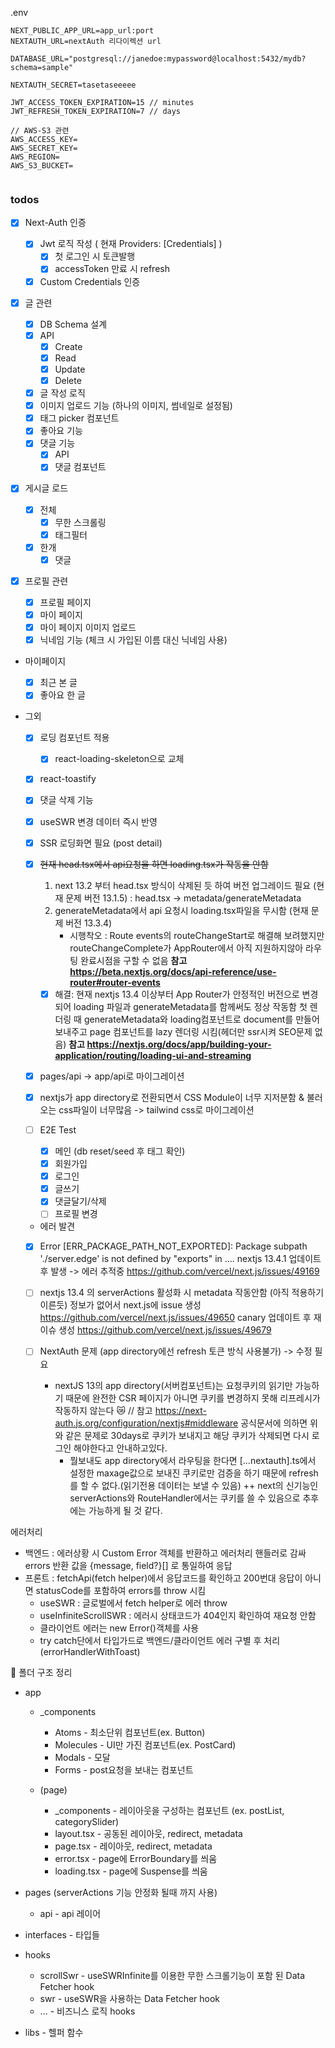 .env

```
NEXT_PUBLIC_APP_URL=app_url:port
NEXTAUTH_URL=nextAuth 리다이렉션 url

DATABASE_URL="postgresql://janedoe:mypassword@localhost:5432/mydb?schema=sample"

NEXTAUTH_SECRET=tasetaseeeee

JWT_ACCESS_TOKEN_EXPIRATION=15 // minutes
JWT_REFRESH_TOKEN_EXPIRATION=7 // days

// AWS-S3 관련
AWS_ACCESS_KEY=
AWS_SECRET_KEY=
AWS_REGION=
AWS_S3_BUCKET=


```

### todos

- [x] Next-Auth 인증

  - [x] Jwt 로직 작성 ( 현재 Providers: [Credentials] )
    - [x] 첫 로그인 시 토큰발행
    - [x] accessToken 만료 시 refresh
  - [x] Custom Credentials 인증

- [x] 글 관련

  - [x] DB Schema 설계
  - [x] API
    - [x] Create
    - [x] Read
    - [x] Update
    - [x] Delete
  - [x] 글 작성 로직
  - [x] 이미지 업로드 기능 (하나의 이미지, 썸네일로 설정됨)
  - [x] 태그 picker 컴포넌트
  - [x] 좋아요 기능
  - [x] 댓글 기능
    - [x] API
    - [x] 댓글 컴포넌트

- [x] 게시글 로드

  - [x] 전체
    - [x] 무한 스크롤링
    - [x] 태그필터
  - [x] 한개
    - [x] 댓글

- [x] 프로필 관련

  - [x] 프로필 페이지
  - [x] 마이 페이지
  - [x] 마이 페이지 이미지 업로드
  - [x] 닉네임 기능 (체크 시 가입된 이름 대신 닉네임 사용)

- 마이페이지

  - [x] 최근 본 글
  - [x] 좋아요 한 글

- 그외

  - [x] 로딩 컴포넌트 적용
    - [x] react-loading-skeleton으로 교체
  - [x] react-toastify
  - [x] 댓글 삭제 기능
  - [x] useSWR 변경 데이터 즉시 반영
  - [x] SSR 로딩화면 필요 (post detail)

  - [x] ~~현재 head.tsx에서 api요청을 하면 loading.tsx가 작동을 안함~~

    1. next 13.2 부터 head.tsx 방식이 삭제된 듯 하여 버전 업그레이드 필요 (현재 문제 버전 13.1.5) : head.tsx -> metadata/generateMetadata
    2. generateMetadata에서 api 요청시 loading.tsx파일을 무시함 (현재 문제 버전 13.3.4)
       - 시행착오 : Route events의 routeChangeStart로 해결해 보려했지만 routeChangeComplete가 AppRouter에서 아직 지원하지않아 라우팅 완료시점을 구할 수 없음
         **참고 https://beta.nextjs.org/docs/api-reference/use-router#router-events**

    - [x] 해결: 현재 nextjs 13.4 이상부터 App Router가 안정적인 버전으로 변경 되어 loading 파일과 generateMetadata를 함께써도 정상 작동함
          첫 렌더링 때 generateMetadata와 loading컴포넌트로 document를 만들어 보내주고 page 컴포넌트를 lazy 렌더링 시킴(헤더만 ssr시켜 SEO문제 없음)
          **참고 https://nextjs.org/docs/app/building-your-application/routing/loading-ui-and-streaming**

  - [x] pages/api -> app/api로 마이그레이션

  - [x] nextjs가 app directory로 전환되면서 CSS Module이 너무 지저분함 & 불러오는 css파일이 너무많음 -> tailwind css로 마이그레이션

  - [ ] E2E Test

    - [x] 메인 (db reset/seed 후 태그 확인)
    - [x] 회원가입
    - [x] 로그인
    - [x] 글쓰기
    - [x] 댓글달기/삭제
    - [ ] 프로필 변경

  - 에러 발견
  - [x] Error [ERR_PACKAGE_PATH_NOT_EXPORTED]: Package subpath './server.edge' is not defined by "exports" in ....
        nextjs 13.4.1 업데이트 후 발생 -> 에러 추적중 https://github.com/vercel/next.js/issues/49169
  - [ ] nextjs 13.4 의 serverActions 활성화 시 metadata 작동안함 (아직 적용하기 이른듯)
        정보가 없어서 next.js에 issue 생성 https://github.com/vercel/next.js/issues/49650
        canary 업데이트 후 재이슈 생성 https://github.com/vercel/next.js/issues/49679

  - [ ] NextAuth 문제 (app directory에선 refresh 토큰 방식 사용불가) -> 수정 필요
    - nextJS 13의 app directory(서버컴포넌트)는 요청쿠키의 읽기만 가능하기 때문에 완전한 CSR 페이지가 아니면 쿠키를 변경하지 못해 리프레시가 작동하지 않는다 😿
      // 참고 https://next-auth.js.org/configuration/nextjs#middleware
      공식문서에 의하면 위와 같은 문제로 30days로 쿠키가 보내지고 해당 쿠키가 삭제되면 다시 로그인 해야한다고 안내하고있다.
      - 뭘보내도 app directory에서 라우팅을 한다면 [...nextauth].ts에서 설정한 maxage값으로 보내진 쿠키로만 검증을 하기 때문에 refresh를 할 수 없다.(읽기전용 데이터는 보낼 수 있음)
        ++ next의 신기능인 serverActions와 RouteHandler에서는 쿠키를 쓸 수 있음으로 추후에는 가능하게 될 것 같다.

에러처리

- 백엔드 : 에러상황 시 Custom Error 객체를 반환하고 에러처리 핸들러로 감싸 errors 반환 값을 {message, field?}[] 로 통일하여 응답
- 프론트 : fetchApi(fetch helper)에서 응답코드를 확인하고 200번대 응답이 아니면 statusCode를 포함하여 errors를 throw 시킴
  - useSWR : 글로벌에서 fetch helper로 에러 throw
  - useInfiniteScrollSWR : 에러시 상태코드가 404인지 확인하여 재요청 안함
  - 클라이언트 에러는 new Error()객체를 사용
  - try catch단에서 타입가드로 백엔드/클라이언트 에러 구별 후 처리 (errorHandlerWithToast)

💼 폴더 구조 정리

- app

  - \_components

    - Atoms - 최소단위 컴포넌트(ex. Button)
    - Molecules - UI만 가진 컴포넌트(ex. PostCard)
    - Modals - 모달
    - Forms - post요청을 보내는 컴포넌트

  - (page)
    - \_components - 레이아웃을 구성하는 컴포넌트 (ex. postList, categorySlider)
    - layout.tsx - 공동된 레이아웃, redirect, metadata
    - page.tsx - 레이아웃, redirect, metadata
    - error.tsx - page에 ErrorBoundary를 씌움
    - loading.tsx - page에 Suspense를 씌움

- pages (serverActions 기능 안정화 될때 까지 사용)

  - api - api 레이어

- interfaces - 타입들

- hooks

  - scrollSwr - useSWRInfinite를 이용한 무한 스크롤기능이 포함 된 Data Fetcher hook
  - swr - useSWR을 사용하는 Data Fetcher hook
  - ... - 비즈니스 로직 hooks

- libs - 헬퍼 함수
